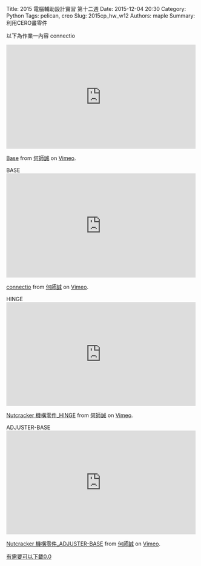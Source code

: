 Title: 2015 電腦輔助設計實習 第十二週
Date: 2015-12-04 20:30
Category: Python
Tags: pelican, creo
Slug: 2015cp_hw_w12
Authors: maple
Summary: 利用CERO畫零件

以下為作業一內容
connectio
 <iframe src="https://player.vimeo.com/video/147283357" width="500" height="275" frameborder="0" webkitallowfullscreen mozallowfullscreen allowfullscreen></iframe> <p><a href="https://vimeo.com/147283357">Base</a> from <a href="https://vimeo.com/user45258346">何師誠</a> on <a href="https://vimeo.com">Vimeo</a>.</p>
 BASE
 <iframe src="https://player.vimeo.com/video/147283356" width="500" height="275" frameborder="0" webkitallowfullscreen mozallowfullscreen allowfullscreen></iframe> <p><a href="https://vimeo.com/147283356">connectio</a> from <a href="https://vimeo.com/user45258346">何師誠</a> on <a href="https://vimeo.com">Vimeo</a>.</p>
HINGE
<iframe src="https://player.vimeo.com/video/147246118" width="500" height="274" frameborder="0" webkitallowfullscreen mozallowfullscreen allowfullscreen></iframe> <p><a href="https://vimeo.com/147246118">Nutcracker 機構零件_HINGE</a> from <a href="https://vimeo.com/user45258346">何師誠</a> on <a href="https://vimeo.com">Vimeo</a>.</p>
ADJUSTER-BASE
<iframe src="https://player.vimeo.com/video/147246115" width="500" height="274" frameborder="0" webkitallowfullscreen mozallowfullscreen allowfullscreen></iframe> <p><a href="https://vimeo.com/147246115">Nutcracker 機構零件_ADJUSTER-BASE</a> from <a href="https://vimeo.com/user45258346">何師誠</a> on <a href="https://vimeo.com">Vimeo</a>.</p>

<a href="https://copy.com/kI10Grc71GSlwGa1">有需要可以下載0.0</a>